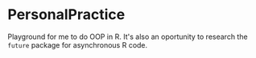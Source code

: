 # PersonalPractice
Playground for me to do OOP in R. It's also an oportunity to research the `future` package for asynchronous R code.
